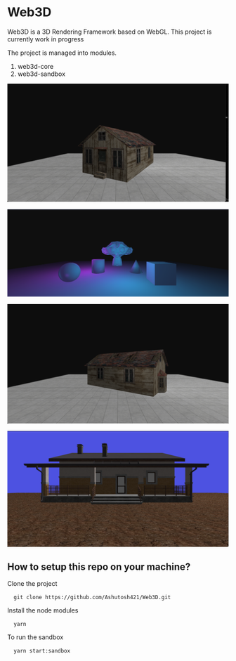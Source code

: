 # Web3D

Web3D is a 3D Rendering Framework based on WebGL. This project is currently work in progress

The project is managed into modules.
1. web3d-core 
2. web3d-sandbox

![](images/Render6.png) 

![](images/Render5.png)

![](images/Render7.png)

![](images/Render8.png)

## How to setup this repo on your machine?

Clone the project

```
  git clone https://github.com/Ashutosh421/Web3D.git
```

Install the node modules
``` 
  yarn
```

To run the sandbox
```
  yarn start:sandbox
```



